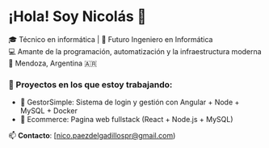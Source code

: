 # ¡Hola! Soy Nicolás 👋

🎓 Técnico en informática | 🚀 Futuro Ingeniero en Informática  
💻 Amante de la programación, automatización y la infraestructura moderna  
📍 Mendoza, Argentina 🇦🇷

### 🚧 Proyectos en los que estoy trabajando:
- 🔐 GestorSimple: Sistema de login y gestión con Angular + Node + MySQL + Docker
- 📂 Ecommerce: Pagina web fullstack (React + Node.js + MySQL)


📫 **Contacto**: [nico.paezdelgadillospr@gmail.com)
